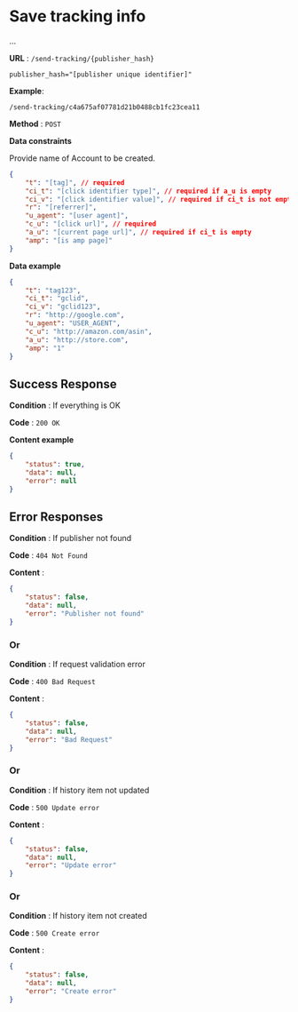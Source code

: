 # Save tracking info

...

**URL** : `/send-tracking/{publisher_hash}`
```
publisher_hash="[publisher unique identifier]"
```
**Example**:
```
/send-tracking/c4a675af07781d21b0488cb1fc23cea11
```

**Method** : `POST`

**Data constraints**

Provide name of Account to be created.

```json
{
    "t": "[tag]", // required
    "ci_t": "[click identifier type]", // required if a_u is empty
    "ci_v": "[click identifier value]", // required if ci_t is not empty
    "r": "[referrer]",
    "u_agent": "[user agent]",
    "c_u": "[click url]", // required
    "a_u": "[current page url]", // required if ci_t is empty
    "amp": "[is amp page]"
}
```

**Data example**

```json
{
    "t": "tag123",
    "ci_t": "gclid",
    "ci_v": "gclid123",
    "r": "http://google.com",
    "u_agent": "USER_AGENT",
    "c_u": "http://amazon.com/asin",
    "a_u": "http://store.com",
    "amp": "1"
}
```

## Success Response

**Condition** : If everything is OK

**Code** : `200 OK`

**Content example**

```json
{
    "status": true,
    "data": null,
    "error": null
}
```

## Error Responses

**Condition** : If publisher not found

**Code** : `404 Not Found`

**Content** : 
```json
{
    "status": false,
    "data": null,
    "error": "Publisher not found"
}
```

### Or

**Condition** : If request validation error

**Code** : `400 Bad Request`

**Content** : 
```json
{
    "status": false,
    "data": null,
    "error": "Bad Request"
}
```

### Or

**Condition** : If history item not updated

**Code** : `500 Update error`

**Content** : 
```json
{
    "status": false,
    "data": null,
    "error": "Update error"
}
```

### Or

**Condition** : If history item not created

**Code** : `500 Create error`

**Content** : 
```json
{
    "status": false,
    "data": null,
    "error": "Create error"
}
```
